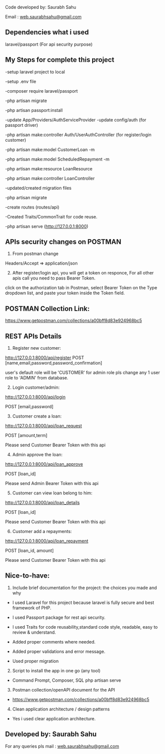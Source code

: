 Code developed by: Saurabh Sahu

Email : web.saurabhsahu@gmail.com

## Dependencies what i used
laravel/passport (For api security purpose)

## My Steps for complete this project
-setup laravel project to local

-setup .env file

-composer require laravel/passport

-php artisan migrate

-php artisan passport:install

-update App/Providers/AuthServiceProvider
-update config/auth (for passport driver)


-php artisan make:controller Auth/UserAuthController (for register/login customer)

-php artisan make:model CustomerLoan -m

-php artisan make:model ScheduledRepayment -m

-php artisan make:resource LoanResource

-php artisan make:controller LoanController


-updated/created migration files

-php artisan migrate

-create routes (routes/api)

-Created Traits/CommonTrait for code reuse.

-php artisan serve (http://127.0.0.1:8000)


## APIs security changes on POSTMAN

1) From postman change 

Headers/Accept => application/json

2) After register/login api, you will get a token on responce, For all other apis call you need to pass Bearer Token.

click on the authorization tab in Postman, select Bearer Token on the Type dropdown list, and paste your token inside the Token field.

## POSTMAN Collection Link:
https://www.getpostman.com/collections/a00bff8d83e924968bc5

## REST APIs Details
1) Register new customer:

http://127.0.0.1:8000/api/register
POST [name,email,password,password_confirmation]

user's default role will be 'CUSTOMER' for admin role pls change any 1 user role to 'ADMIN' from database. 

2) Login customer/admin:

http://127.0.0.1:8000/api/login

POST [email,password]

3) Customer create a loan:

http://127.0.0.1:8000/api/loan_request

POST [amount,term]  

Please send Customer Bearer Token with this api

4) Admin approve the loan:

http://127.0.0.1:8000/api/loan_approve

POST [loan_id]  

Please send Admin Bearer Token with this api

5) Customer can view loan belong to him:

http://127.0.0.1:8000/api/loan_details

POST [loan_id] 

Please send Customer Bearer Token with this api

6) Customer add a repayments:

http://127.0.0.1:8000/api/loan_repayment

POST [loan_id, amount] 

Please send Customer Bearer Token with this api


## Nice-to-have:
1) Include brief documentation for the project: the choices you made and why

- I used Laravel for this project because laravel is fully secure and best framework of PHP.

- I used Passport package for rest api security.

- I used Traits for code reusability,standard code style, readable, easy to review & understand.

- Added proper comments where needed.

- Added proper validations and error message.

- Used proper migration


2) Script to install the app in one go (any tool)

- Command Prompt, Composer, SQL
php artisan serve


3) Postman collection/openAPI document for the API 

- https://www.getpostman.com/collections/a00bff8d83e924968bc5


4) Clean application architecture / design patterns

- Yes i used clear application architecture.


## Developed by: Saurabh Sahu
For any queries pls mail : web.saurabhsahu@gmail.com